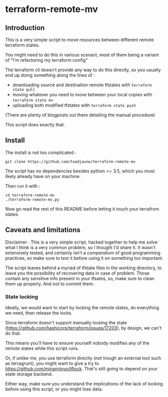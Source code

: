 # terraform-remote-mv

## Introduction

This is a very simple script to move resources between different remote terraform states.

You might need to do this in various scenarii, most of them being a variant of "I'm refactoring my terraform config"

The terraform cli doesn't provide any way to do this directly, so you usually end up doing something along the lines of :

* downloading source and destination remote tfstates with `terraform state pull`
* moving whatever you need to move between your local copies with `terraform state mv`
* uploading both modified tfstates with `terraform state push`

(There are plenty of blogposts out there detailing the manual procedure)

This script does exactly that.

## Install

The install is not too complicated :
```
git clone https://github.com/toadjaune/terraform-remote-mv
```

The script has no dependencies besides python >= 3.5, which you most likely already have on your machine.

Then run it with :
```
cd terraform-remote-mv
./terraform-remote-mv.py
```

Now go read the rest of this README before letting it touch your terrafrom states.

## Caveats and limitations

Disclaimer : This is a very simple script, hacked together to help me solve what I think is a very common problem, so I thought I'd share it.
It wasn't extensively tested, and certainly isn't a compendium of good programming practices, so make sure to test it before using it on something too important.

The script leaves behind a myriad of tfstate files in the working directory, to leave you the possibility of recovering data in case of problem. Those contain any sensitive info present in your tfsates, so, make sure to clean them up properly. And not to commit them.

### State locking

Ideally, we would want to start by locking the remote states, do everything we need, then release the locks.

Since terraform doesn't support manually locking the state (https://github.com/hashicorp/terraform/issues/17203), by design, we can't do that.

This means you'll have to ensure yourself nobody modifies any of the remote states while this script runs.


Or, if unlike me, you use terraform directly (not trough an external tool such as terragrunt), you might want to give a try to https://github.com/minamijoyo/tflock.
That's still going to depend on your state storage backend.

Either way, make sure you understand the implications of the lack of locking before using this script, or you might lose data.

